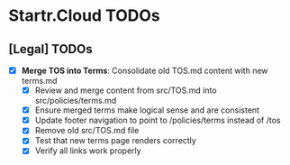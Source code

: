 # Startr.Cloud TODOs

## [Legal] TODOs
- [x] **Merge TOS into Terms**: Consolidate old TOS.md content with new terms.md
  - [x] Review and merge content from src/TOS.md into src/policies/terms.md
  - [x] Ensure merged terms make logical sense and are consistent
  - [x] Update footer navigation to point to /policies/terms instead of /tos
  - [x] Remove old src/TOS.md file
  - [x] Test that new terms page renders correctly
  - [x] Verify all links work properly
